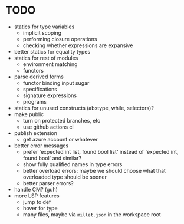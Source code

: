 # TODO

- statics for type variables
  - implicit scoping
  - performing closure operations
  - checking whether expressions are expansive
- better statics for equality types
- statics for rest of modules
  - environment matching
  - functors
- parse derived forms
  - functor binding input sugar
  - specifications
  - signature expressions
  - programs
- statics for unused constructs (abstype, while, selectors)?
- make public
  - turn on protected branches, etc
  - use github actions ci
- publish extension
  - get azure account or whatever
- better error messages
  - prefer 'expected int list, found bool list' instead of 'expected int, found
    bool' and similar?
  - show fully qualified names in type errors
  - better overload errors: maybe we should choose what that overloaded type
    should be sooner
  - better parser errors?
- handle CM? (guh)
- more LSP features
  - jump to def
  - hover for type
  - many files, maybe via `millet.json` in the workspace root

